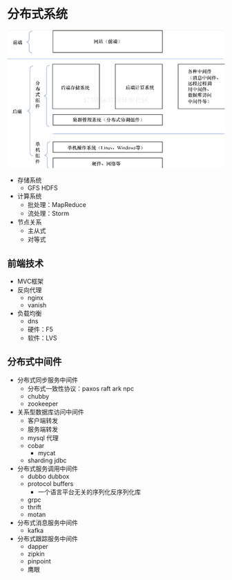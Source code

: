 # 分布式系统

![批注 2020-06-30 114651](/assets/批注%202020-06-30%20114651.png)

- 存储系统
  - GFS HDFS
- 计算系统
  - 批处理：MapReduce
  - 流处理：Storm
- 节点关系
  - 主从式
  - 对等式

## 前端技术

- MVC框架
- 反向代理
  - nginx
  - vanish
- 负载均衡
  - dns
  - 硬件：F5
  - 软件：LVS

## 分布式中间件

- 分布式同步服务中间件
  - 分布式一致性协议：paxos raft ark npc
  - chubby
  - zookeeper
- 关系型数据库访问中间件
  - 客户端转发
  - 服务端转发
  - mysql 代理
  - cobar
    - mycat
  - sharding jdbc
- 分布式服务调用中间件
  - dubbo dubbox
  - protocol buffers
    - 一个语言平台无关的序列化反序列化库
  - grpc
  - thrift
  - motan
- 分布式消息服务中间件
  - kafka
- 分布式跟踪服务中间件
  - dapper
  - zipkin
  - pinpoint
  - 鹰眼